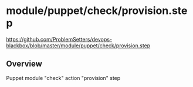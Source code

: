 # module/puppet/check/provision.step

https://github.com/ProblemSetters/devops-blackbox/blob/master/module/puppet/check/provision.step

## Overview

Puppet module "check" action "provision" step



